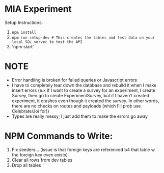 # MIA Experiment

Setup Instructions:

1. `npm install`
2. `npm run setup-dev # This creates the tables and test data on your local SQL server to test the API`
3. 'npm start'

# NOTE

- Error handling is broken for failed queries or Javascript errors
- I have to completely tear down the database and rebuild it when I make insert errors (e.x if I want to create a survey for an experiment, I create Survey, then go to create ExperimentSurvey, but if I haven't created experiment, it crashes even though it created the survey. In other words, there are no checks on routes and payloads (which I'll prob use Celebrate/Joi for))
- Types are really messy; I just add them to make the errors go away

# NPM Commands to Write:

1. Fix seeders... (issue is that foreign keys are referenced b4 that table w the foreign key even exists)
2. Clear all rows from dev tables
3. Drop all tables
